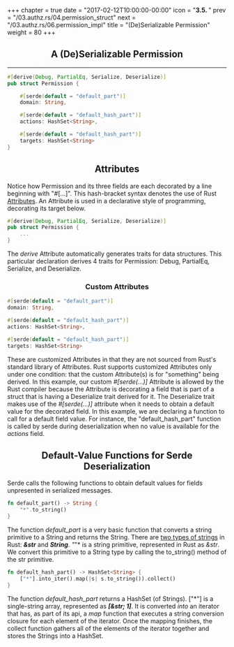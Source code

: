 +++
chapter = true
date = "2017-02-12T10:00:00-00:00"
icon = "<b>3.5. </b>"
prev = "/03.authz.rs/04.permission_struct"
next = "/03.authz.rs/06.permission_impl"
title = "(De)Serializable Permission"
weight = 80
+++

## <center>A (De)Serializable Permission</center>
<hr/>

```rust
#[derive(Debug, PartialEq, Serialize, Deserialize)]
pub struct Permission {

    #[serde(default = "default_part")]
    domain: String,

    #[serde(default = "default_hash_part")]
    actions: HashSet<String>,

    #[serde(default = "default_hash_part")]
    targets: HashSet<String>
}
```

## <center>Attributes</center>

Notice how Permission and its three fields are each decorated by a line beginning with "#[...]".  This hash-bracket syntax denotes the use of Rust [Attributes](https://doc.rust-lang.org/book/attributes.html). An Attribute is used in a declarative style of programming, decorating its target below.


```rust
#[derive(Debug, PartialEq, Serialize, Deserialize)]
pub struct Permission {
    ...
}
```

The *derive* Attribute automatically generates traits for data structures. This particular declaration derives 4 traits for Permission: Debug, PartialEq, Serialize, and Deserialize.


### <center>Custom Attributes</center>

```rust
#[serde(default = "default_part")]
domain: String,

#[serde(default = "default_hash_part")]
actions: HashSet<String>,

#[serde(default = "default_hash_part")]
targets: HashSet<String>
```

These are customized Attributes in that they are not sourced from Rust's standard library of Attributes. Rust supports customized Attributes only under one condition:  that the custom Attribute(s) is for "something" being derived.  In this example, our custom *#[serde(...)]* Attribute is allowed by the Rust compiler because the Attribute is decorating a field that is part of a struct that is having a Deserialize trait derived for it.  The Deserialize trait makes use of the *#[serde(...)]* attribute when it needs to obtain a default value for the decorated field.  In this example, we are declaring a function to call for a default field value.  For instance, the "default_hash_part" function is called by serde during deserialization when no value is available for the *actions* field.


## <center>Default-Value Functions for Serde Deserialization</center>

Serde calls the following functions to obtain default values for fields unpresented in serialized messages.

```rust
fn default_part() -> String {
    "*".to_string()
}
```
The function *default_part* is a very basic function that converts a string primitive to a String and returns the String.  There are [two types of strings](http://rustbyexample.com/std/str.html) in Rust:  ***&str*** and ***String***.  *"*"* is a string primitive, represented in Rust as *&str*.  We convert this primitive to a String type by calling the to_string() method of the str primitive.

```rust
fn default_hash_part() -> HashSet<String> {
    ["*"].into_iter().map(|s| s.to_string()).collect()
}
```
The function *default_hash_part* returns a HashSet (of Strings).
["*"] is a single-string array, represented as ***[&str; 1]***.  It is converted *into* an iterator that has, as part of its api, a *map* function that executes a string conversion closure for each element of the iterator.  Once the mapping finishes, the collect function gathers all of the elements of the iterator together and stores the Strings into a HashSet<String>.
